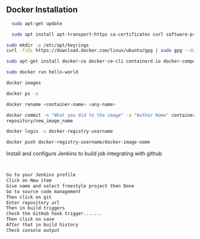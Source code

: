 
## Docker Installation



```bash
  sudo apt-get update 
```
```bash
  sudo apt install apt-transport-https ca-certificates curl software-propertiescommon
```
```bash
sudo mkdir -p /etc/apt/keyrings
curl -fsSL https://download.docker.com/linux/ubuntu/gpg | sudo gpg --dearmor -o /etc/apt/keyrings/docker.gpg
```
```bash
sudo apt-get install docker-ce docker-ce-cli containerd.io docker-compose-plugin
```
```bash
sudo docker run hello-world
```
```bash
docker images
```
```bash
docker ps -a
```
```bash
docker rename <container-name> <any-name>
```
```bash
docker commit -m "What you did to the image" -a "Author Name" container_id
repository/new_image_name

```
```bash
docker login -u docker-registry-username
```
```bash
docker push docker-registry-username/docker-image-name
```
Install and configure Jenkins to build job integrating with github
```bash


Go to your Jenkins profile
Click on New item
Give name and select freestyle project then Done
Go to source code management
Then click on git
Enter repository url
Then in build triggers
Check the GitHub hook trigger.......
Then click on save
After that in build history
Check console output
```
